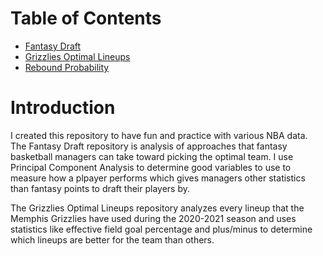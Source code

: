 # Table of Contents

* [Fantasy Draft](https://github.com/mattflaherty97/fantasy_basketball/tree/main/fantasy_draft)
* [Grizzlies Optimal Lineups](https://github.com/mattflaherty97/fantasy_basketball/tree/main/grizzlies_lineups)
* [Rebound Probability](https://github.com/mattflaherty97/nba_basketball/tree/main/rebound_probability)

# Introduction

I created this repository to have fun and practice with various NBA data. The Fantasy Draft repository is analysis of approaches that fantasy basketball managers can take toward picking the optimal team. I use Principal Component Analysis to determine good variables to use to measure how a plpayer performs which gives managers other statistics than fantasy points to draft their players by.

The Grizzlies Optimal Lineups repository analyzes every lineup that the Memphis Grizzlies have used during the 2020-2021 season and uses statistics like effective field goal percentage and plus/minus to determine which lineups are better for the team than others.

